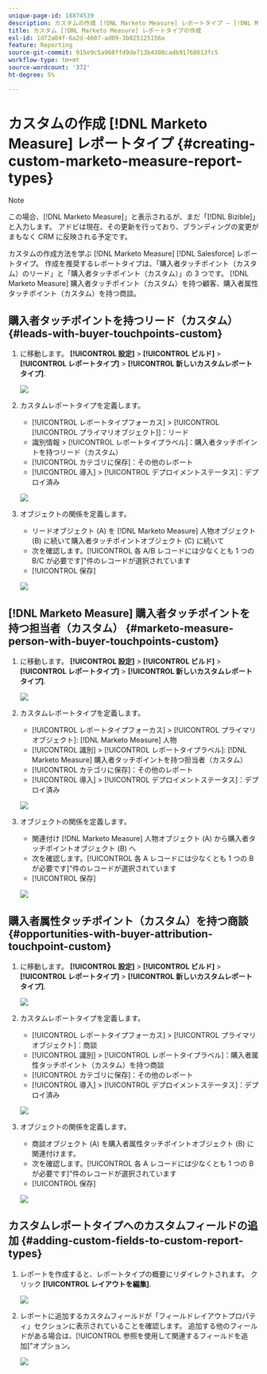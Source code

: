 ```yaml
---
unique-page-id: 18874539
description: カスタムの作成 [!DNL Marketo Measure] レポートタイプ — [!DNL Marketo Measure]
title: カスタム [!DNL Marketo Measure] レポートタイプの作成
exl-id: 1d72a04f-6a2d-4607-ad09-3b025125156a
feature: Reporting
source-git-commit: 915e9c5a968ffd9de713b4308cadb91768613fc5
workflow-type: tm+mt
source-wordcount: '372'
ht-degree: 5%

---
```


# カスタムの作成 [!DNL Marketo Measure] レポートタイプ {#creating-custom-marketo-measure-report-types}

>[!NOTE]
>
>この場合、[!DNL Marketo Measure]」と表示されるが、まだ「[!DNL Bizible]」と入力します。 アドビは現在、その更新を行っており、ブランディングの変更がまもなく CRM に反映される予定です。

カスタムの作成方法を学ぶ [!DNL Marketo Measure] [!DNL Salesforce] レポートタイプ。 作成を推奨するレポートタイプは、「購入者タッチポイント（カスタム）のリード」と「購入者タッチポイント（カスタム）」の 3 つです。 [!DNL Marketo Measure] 購入者タッチポイント（カスタム）を持つ顧客、購入者属性タッチポイント（カスタム）を持つ商談。

## 購入者タッチポイントを持つリード（カスタム） {#leads-with-buyer-touchpoints-custom}

1. に移動します。 **[!UICONTROL 設定]** > **[!UICONTROL ビルド]** > **[!UICONTROL レポートタイプ]** > **[!UICONTROL 新しいカスタムレポートタイプ]**.

   ![](assets/1.png)

1. カスタムレポートタイプを定義します。

   * [!UICONTROL レポートタイプフォーカス] > [!UICONTROL [!UICONTROL プライマリオブジェクト]]：リード
   * 識別情報 > [!UICONTROL レポートタイプラベル]：購入者タッチポイントを持つリード（カスタム）
   * [!UICONTROL カテゴリに保存]：その他のレポート
   * [!UICONTROL 導入] > [!UICONTROL デプロイメントステータス]：デプロイ済み

   ![](assets/2.png)

1. オブジェクトの関係を定義します。

   * リードオブジェクト (A) を [!DNL Marketo Measure] 人物オブジェクト (B) に続いて購入者タッチポイントオブジェクト (C) に続いて
   * 次を確認します。[!UICONTROL 各 A/B レコードには少なくとも 1 つの B/C が必要です]&quot;件のレコードが選択されています
   * [!UICONTROL 保存]

   ![](assets/3.png)

## [!DNL Marketo Measure] 購入者タッチポイントを持つ担当者（カスタム） {#marketo-measure-person-with-buyer-touchpoints-custom}

1. に移動します。 **[!UICONTROL 設定]** > **[!UICONTROL ビルド]** > **[!UICONTROL レポートタイプ]** > **[!UICONTROL 新しいカスタムレポートタイプ]**.

   ![](assets/4.png)

1. カスタムレポートタイプを定義します。

   * [!UICONTROL レポートタイプフォーカス] > [!UICONTROL プライマリオブジェクト]: [!DNL Marketo Measure] 人物
   * [!UICONTROL 識別] > [!UICONTROL レポートタイプラベル]: [!DNL Marketo Measure] 購入者タッチポイントを持つ担当者（カスタム）
   * [!UICONTROL カテゴリに保存]：その他のレポート
   * [!UICONTROL 導入] > [!UICONTROL デプロイメントステータス]：デプロイ済み

   ![](assets/5.png)

1. オブジェクトの関係を定義します。

   * 関連付け [!DNL Marketo Measure] 人物オブジェクト (A) から購入者タッチポイントオブジェクト (B) へ
   * 次を確認します。[!UICONTROL 各 A レコードには少なくとも 1 つの B が必要です]&quot;件のレコードが選択されています
   * [!UICONTROL 保存]

   ![](assets/6.png)

## 購入者属性タッチポイント（カスタム）を持つ商談 {#opportunities-with-buyer-attribution-touchpoint-custom}

1. に移動します。 **[!UICONTROL 設定]** > **[!UICONTROL ビルド]** > **[!UICONTROL レポートタイプ]** > **[!UICONTROL 新しいカスタムレポートタイプ]**.

   ![](assets/7.png)

1. カスタムレポートタイプを定義します。

   * [!UICONTROL レポートタイプフォーカス] > [!UICONTROL プライマリオブジェクト]：商談
   * [!UICONTROL 識別] > [!UICONTROL レポートタイプラベル]：購入者属性タッチポイント（カスタム）を持つ商談
   * [!UICONTROL カテゴリに保存]：その他のレポート
   * [!UICONTROL 導入] > [!UICONTROL デプロイメントステータス]：デプロイ済み

   ![](assets/8.png)

1. オブジェクトの関係を定義します。

   * 商談オブジェクト (A) を購入者属性タッチポイントオブジェクト (B) に関連付けます。
   * 次を確認します。[!UICONTROL 各 A レコードには少なくとも 1 つの B が必要です]&quot;件のレコードが選択されています
   * [!UICONTROL 保存]

   ![](assets/9.png)

## カスタムレポートタイプへのカスタムフィールドの追加 {#adding-custom-fields-to-custom-report-types}

1. レポートを作成すると、レポートタイプの概要にリダイレクトされます。 クリック **[!UICONTROL レイアウトを編集]**.

   ![](assets/10.png)

1. レポートに追加するカスタムフィールドが「フィールドレイアウトプロパティ」セクションに表示されていることを確認します。 追加する他のフィールドがある場合は、[!UICONTROL 参照を使用して関連するフィールドを追加]&quot;オプション。

   ![](assets/11.png)
